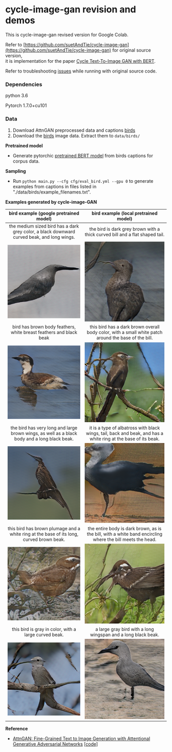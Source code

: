 # cycle-image-gan revision and demos

This is cycle-image-gan revised version for Google Colab.

Refer to [https://github.com/suetAndTie/cycle-image-gan](https://github.com/suetAndTie/cycle-image-gan) for original source version, <br>
it is implementation for the paper [Cycle Text-To-Image GAN with BERT](https://arxiv.org/abs/2003.12137).

Refer to troubleshooting [issues](https://github.com/rightlit/cycle-image-gan-rev/issues) while running with original source code. 

### Dependencies
python 3.6

Pytorch 1.7.0+cu101


### Data
1. Download AttnGAN preprocessed data and captions [birds](https://drive.google.com/open?id=1O_LtUP9sch09QH3s_EBAgLEctBQ5JBSJ)
2. Download the [birds](http://www.vision.caltech.edu/visipedia/CUB-200-2011.html) image data. Extract them to `data/birds/`

**Pretrained model**
- Generate pytorchic [pretrained BERT model](https://github.com/rightlit/pytorchic-bert-rev) from birds captions for corpus data.

**Sampling**
- Run `python main.py --cfg cfg/eval_bird.yml --gpu 0` to generate examples from captions in files listed in "./data/birds/example_filenames.txt". 


**Examples generated by cycle-image-GAN**

 bird example (google pretrained model)             |  bird example (local pretrained model)
:-------------------------:|:-------------------------:
the medium sized bird has a dark grey color, a black downward curved beak, and long wings. | the bird is dark grey brown with a thick curved bill and a flat shaped tail.
![](models/netG_epoch_600/Black_Footed_Albatross_0001_796111/0_s_0_g2.png) | ![](models/netG_epoch_600/Black_Footed_Albatross_0001_796111/0_s_1_g2.png)
bird has brown body feathers, white breast feathers and black beak | this bird has a dark brown overall body color, with a small white patch around the base of the bill.
![](models/netG_epoch_600/Black_Footed_Albatross_0001_796111/0_s_2_g2.png) | ![](models/netG_epoch_600/Black_Footed_Albatross_0001_796111/0_s_3_g2.png)
the bird has very long and large brown wings, as well as a black body and a long black beak. | it is a type of albatross with black wings, tail, back and beak, and has a white ring at the base of its beak.
![](models/netG_epoch_600/Black_Footed_Albatross_0001_796111/0_s_4_g2.png) | ![](models/netG_epoch_600/Black_Footed_Albatross_0001_796111/0_s_5_g2.png)
this bird has brown plumage and a white ring at the base of its long, curved brown beak. | the entire body is dark brown, as is the bill, with a white band encircling where the bill meets the head.
![](models/netG_epoch_600/Black_Footed_Albatross_0001_796111/0_s_6_g2.png) | ![](models/netG_epoch_600/Black_Footed_Albatross_0001_796111/0_s_7_g2.png)
this bird is gray in color, with a large curved beak. | a large gray bird with a long wingspan and a long black beak.
![](models/netG_epoch_600/Black_Footed_Albatross_0001_796111/0_s_8_g2.png) | ![](models/netG_epoch_600/Black_Footed_Albatross_0001_796111/0_s_9_g2.png)

**Reference**

- [AttnGAN: Fine-Grained Text to Image Generation with Attentional Generative Adversarial Networks](https://arxiv.org/abs/1711.10485) [[code]](https://github.com/taoxugit/AttnGAN)
